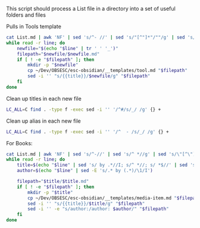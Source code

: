 This script should process a List file in a directory into a set of useful folders and files 

Pulls in Tools template

```sh
cat List.md | awk 'NF' | sed 's/^- //' | sed 's/"[^"]*"/""/g' | sed 's/([^)]*)//g' | sed 's/[()]//g' | sed 's/[[:space:]]*$//' | sed 's/\./-/g' | sed 's/\//-/g' | sed 's/#.*$//' | sed 's/\:.*$//' | sed 's/\[.*$//' | \
while read -r line; do
    newfile="$(echo "$line" | tr ' ' '_')"
    filepath="$newfile/$newfile.md"
    if [ ! -e "$filepath" ]; then
        mkdir -p "$newfile"
        cp ~/Dev/OBSESC/esc-obsidian/__templates/tool.md "$filepath"
        sed -i '' "s/{{title}}/$newfile/g" "$filepath"
    fi
done
```

Clean up titles in each new file 

```sh
LC_ALL=C find . -type f -exec sed -i '' '/^#/s/_/ /g' {} +
```

Clean up alias in each new file 

```sh
LC_ALL=C find . -type f -exec sed -i '' '/^  - /s/_/ /g' {} +
```

For Books: 

```sh
cat List.md | awk 'NF' | sed 's/^-//' | sed 's/^ *//g' | sed 's/\"[^\"]*\"/\"\"/g' | sed 's/([^)]*)//g' | sed 's/[()]//g' | sed 's/[[:space:]]*$//' | sed 's/\./-/g' | sed 's/\\/\-/g' | sed 's/#.*$//' | sed 's/\:.*$//' | sed 's/\[.*$//' | sed 's/\*//g' | sed 's/^ *//' | \
while read -r line; do
    title=$(echo "$line" | sed 's/ by .*//I; s/^ *//; s/ *$//' | sed 's/^ *//g' | tr ' ' '_')
    author=$(echo "$line" | sed -E 's/.* by (.*)/\1/I')

    filepath="$title/$title.md"
    if [ ! -e "$filepath" ]; then
        mkdir -p "$title"
        cp ~/Dev/OBSESC/esc-obsidian/__templates/media-item.md "$filepath"
        sed -i '' "s/{{title}}/$title/g" "$filepath"
        sed -i '' -e "s/author:/author: $author/" "$filepath"
    fi
done
```